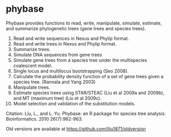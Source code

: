 # phybase
Phybase provides functions to read, write, manipulate, simulate, estimate, and summarize phylogenetic trees (gene trees and species trees). 

1. Read and write sequences in Nexus and Phylip format. 
2. Read and write trees in Nexus and Phylip format. 
3. Summarize trees. 
4. Simulate DNA sequences from gene trees 
5. Simulate gene trees from a species tree under the multispecies coalescent model. 
6. Single locus and multilocus bootstrapping (Seo 2008). 
7. Calculate the probability density function of a set of gene trees given a species tree. (Rannala and Yang 2003) 
8. Manipulate trees. 
9. Estimate species trees using STAR/STEAC (Liu et al 2009a and 2009b), and MT (maximum tree) (Liu et al 2009c). 
10. Model selection and validation of the substitution models. 

Citation: Liu, L., and L. Yu. Phybase: an R package for species tree analysis. Bioinformatics. 2010 26(7):962-963.

Old versions are available at https://github.com/lliu1871/oldversion
